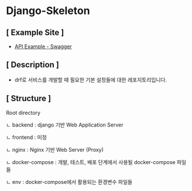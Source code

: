 # Django-Skeleton

## [ Example Site ]

- [API Example - Swagger](https://exampleapp.kro.kr/v1/schema/swagger/)

## [ Description ]

- drf로 서비스를 개발할 때 필요한 기본 설정들에 대한 레포지토리입니다.

## [ Structure ]

Root directory

ㄴ backend : django 기반 Web Application Server

ㄴ frontend : 미정

ㄴ nginx : Nginx 기반 Web Server (Proxy)

ㄴ docker-compose : 개발, 테스트, 배포 단계에서 사용될 docker-compose 파일들

ㄴ env : docker-compose에서 활용되는 환경변수 파일들
